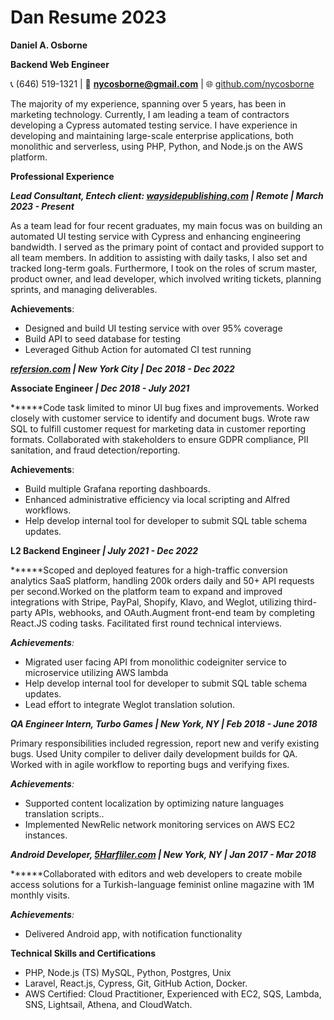 # Dan Resume 2023

**Daniel A. Osborne**

**Backend Web Engineer**

📞 (646) 519-1321 | 📧 **nycosborne@gmail.com** | 🌐 [github.com/nycosborne](http://github.com/nycosborne)

The majority of my experience, spanning over 5 years, has been in marketing technology. Currently, I am leading a team of contractors developing a Cypress automated testing service. I have experience in developing and maintaining large-scale enterprise applications, both monolithic and serverless, using PHP, Python, and Node.js on the AWS platform.

**Professional Experience**

***Lead Consultant, Entech client: [waysidepublishing.com](https://www.waysidepublishing.com/) | Remote | March 2023 - Present***

As a team lead for four recent graduates, my main focus was on building an automated UI testing service with Cypress and enhancing engineering bandwidth. I served as the primary point of contact and provided support to all team members. In addition to assisting with daily tasks, I also set and tracked long-term goals. Furthermore, I took on the roles of scrum master, product owner, and lead developer, which involved writing tickets, planning sprints, and managing deliverables.

**Achievements**:

- Designed and build UI testing service with over 95% coverage
- Build API to seed database for testing
- Leveraged Github Action for automated CI test running

***[refersion.com](http://refersion.com/) | New York City | Dec 2018 - Dec 2022***

**Associate Engineer *|* *Dec 2018 - July 2021***

******Code task limited to minor UI bug fixes and improvements. Worked closely with customer service to identify and document bugs. Wrote raw SQL to fulfill customer request for marketing data in customer reporting formats. Collaborated with stakeholders to ensure GDPR compliance, PII sanitation, and fraud detection/reporting.

**Achievements**:

- Build multiple Grafana reporting dashboards.
- Enhanced administrative efficiency via local scripting and Alfred workflows.
- Help develop internal tool for developer to submit SQL table schema updates.

**L2 Backend Engineer *| July 2021 - Dec 2022***

******Scoped and deployed features for a high-traffic conversion analytics SaaS platform, handling 200k orders daily and 50+ API requests per second.Worked on the platform team to expand and improved integrations with Stripe, PayPal, Shopify, Klavo, and Weglot, utilizing third-party APIs, webhooks, and OAuth.Augment front-end team by completing React.JS coding tasks. Facilitated first round technical interviews.

***Achievements**:*

- Migrated user facing API from monolithic codeigniter service to microservice utilizing AWS lambda
- Help develop internal tool for developer to submit SQL table schema updates.
- Lead effort to integrate Weglot translation solution.

***QA Engineer Intern, Turbo Games | New York, NY | Feb 2018 - June 2018***

Primary responsibilities included regression, report new and verify existing bugs. Used Unity compiler to deliver daily development builds for QA. Worked with in agile workflow to reporting bugs and verifying fixes.

***Achievements**:*

- Supported content localization by optimizing nature languages translation scripts..
- Implemented NewRelic network monitoring services on AWS EC2 instances.

***Android Developer, [5Harfliler.com](http://5harfliler.com/) | New York, NY | Jan 2017 - Mar 2018***

******Collaborated with editors and web developers to create mobile access solutions for a Turkish-language feminist online magazine with 1M monthly visits.

***Achievements**:*

- Delivered Android app, with notification functionality

**Technical Skills and Certifications**

- PHP, Node.js (TS) MySQL, Python, Postgres, Unix
- Laravel, React.js, Cypress, Git, GitHub Action, Docker.
- AWS Certified: Cloud Practitioner, Experienced with EC2, SQS, Lambda, SNS, Lightsail, Athena, and CloudWatch.